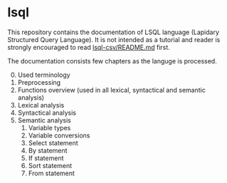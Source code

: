# lsql

This repository contains the documentation of LSQL language (Lapidary Structured Query Language). 
It is not intended as a tutorial and reader is strongly encouraged to read [lsql-csv/README.md](https://github.com/stastnypremysl/lsql-csv/blob/master/README.md) first.

The documentation consists few chapters as the languge is processed.

0) Used terminology 
1) Preprocessing
2) Functions overview (used in all lexical, syntactical and semantic analysis)
3) Lexical analysis
4) Syntactical analysis
5) Semantic analysis
    1) Variable types
    2) Variable conversions
    4) Select statement
    5) By statement
    6) If statement
    7) Sort statement
    8) From statement
